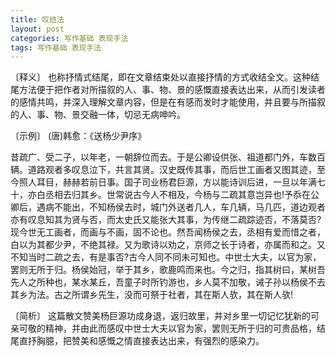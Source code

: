 ```yaml
---
title: 叹结法
layout: post
categories: 写作基础 表现手法
tags: 写作基础 表现手法
---
```


〔释义〕 也称抒情式结尾，即在文章结束处以直接抒情的方式收结全文。这种结尾方法便于把作者对所描叙的人、事、物、景的感慨直接表达出来，从而引发读者的感情共鸣，并深入理解文章内容，但是在有感而发时才能使用，并且要与所描叙的人、事、物、景交融一体，切忌无病呻吟。

〔示例〕 (唐)韩愈：《送杨少尹序》

昔疏广、受二子，以年老，一朝辞位而去。于是公卿设供张、祖道都门外，车数百辆。道路观者多叹息泣下，共言其贤。汉史既传其事，而后世工画者又图其迹，至今照人耳目，赫赫若前日事。国子司业杨君巨源，方以能诗训后进，一旦以年满七十，亦白丞相去归其乡。世常说古今人不相及，今杨与二疏其意岂异也!予忝在公卿后，遇病不能出，不知杨侯去时，城门外送者几人，车几辆，马几匹，道边观者亦有叹息知其为贤与否，而太史氏又能张大其事，为传继二疏踪迹否，不落莫否?现今世无工画者，而画与不画，固不论也。然吾闻杨侯之去，丞相有爱而惜之者，白以为其都少尹，不绝其禄。又为歌诗以劝之，京师之长于诗者，亦属而和之。又不知当时二疏之去，有是事否?古今人同不同未可知也。中世士大夫，以官为家，罢则无所于归。杨侯始冠，举于其乡，歌鹿鸣而来也。今之归，指其树曰，某树吾先人之所种也，某水某丘，吾童子时所钓游也，乡人莫不加敬，诫子孙以杨侯不去其乡为法。古之所谓乡先生，没而可祭于社者，其在斯人欤，其在斯人欤!

〔简析〕 这篇散文赞美杨巨源功成身退，返归故里，并对乡里一切记忆犹新的可亲可敬的精神，并由此而感叹中世士大夫以官为家，罢则无所于归的可贵品格，结尾直抒胸臆，把赞美和感慨之情直接表达出来，有强烈的感染力。 